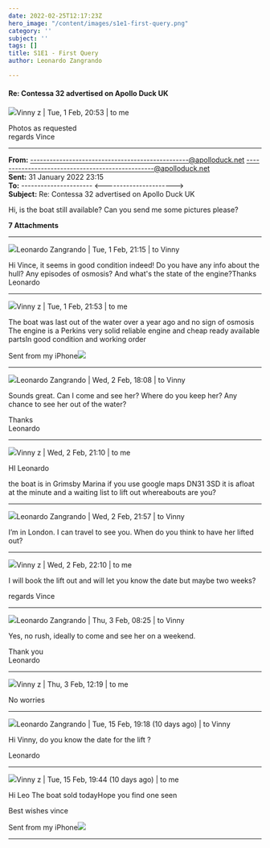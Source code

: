 ```yaml
---
date: 2022-02-25T12:17:23Z
hero_image: "/content/images/s1e1-first-query.png"
category: ''
subject: ''
tags: []
title: S1E1 - First Query
author: Leonardo Zangrando

---
```

#### Re: Contessa 32 advertised on Apollo Duck UK

![](https://ssl.gstatic.com/ui/v1/icons/mail/profile_mask2.png)Vinny z | Tue, 1 Feb, 20:53 | to me 

Photos as requested  
regards Vince

***

**From:** -------------------------------------------------@apolloduck.net [-------------------------------------------------@apolloduck.net](mailto:-------------------------------------------------@apolloduck.net)  
**Sent:** 31 January 2022 23:15  
**To:** ---------------------- <---------------------->  
**Subject:** Re: Contessa 32 advertised on Apollo Duck UK

Hi, is the boat still available? Can you send me some pictures please?

**7 Attachments**

***

![](https://lh3.googleusercontent.com/a-/AOh14GiAdC_mS2AkMJCOm5s9bm6wQnBz-w0UMj4j_RN_M5U=s40)Leonardo Zangrando | Tue, 1 Feb, 21:15 | to Vinny 

Hi Vince, it seems in good condition indeed! Do you have any info about the hull? Any episodes of osmosis? And what's the state of the engine?Thanks  
Leonardo

***

![](https://ssl.gstatic.com/ui/v1/icons/mail/profile_mask2.png)Vinny z | Tue, 1 Feb, 21:53 | to me 

The boat was last out of the water over a year ago and no sign of osmosis The engine is a Perkins very solid reliable engine and cheap ready available partsIn good condition and working order

Sent from my iPhone![](https://ssl.gstatic.com/ui/v1/icons/mail/images/cleardot.gif)

***

![](https://lh3.googleusercontent.com/a-/AOh14GiAdC_mS2AkMJCOm5s9bm6wQnBz-w0UMj4j_RN_M5U=s40)Leonardo Zangrando | Wed, 2 Feb, 18:08 | to Vinny 

Sounds great. Can I come and see her? Where do you keep her? Any chance to see her out of the water?

Thanks  
Leonardo

***

![](https://ssl.gstatic.com/ui/v1/icons/mail/profile_mask2.png)Vinny z | Wed, 2 Feb, 21:10 | to me 

HI Leonardo

the boat is in Grimsby Marina if you use google maps DN31 3SD it is afloat at the minute and a waiting list to lift out whereabouts are you?

***

![](https://lh3.googleusercontent.com/a-/AOh14GiAdC_mS2AkMJCOm5s9bm6wQnBz-w0UMj4j_RN_M5U=s40)Leonardo Zangrando | Wed, 2 Feb, 21:57 | to Vinny 

I’m in London. I can travel to see you. When do you think to have her lifted out?

***

![](https://ssl.gstatic.com/ui/v1/icons/mail/profile_mask2.png)Vinny z | Wed, 2 Feb, 22:10 | to me

I will book the lift out and will let you know the date but maybe two weeks?

regards Vince

***

![](https://lh3.googleusercontent.com/a-/AOh14GiAdC_mS2AkMJCOm5s9bm6wQnBz-w0UMj4j_RN_M5U=s40)Leonardo Zangrando | Thu, 3 Feb, 08:25 | to Vinny

Yes, no rush, ideally to come and see her on a weekend.

Thank you  
Leonardo

***

![](https://ssl.gstatic.com/ui/v1/icons/mail/profile_mask2.png)Vinny z | Thu, 3 Feb, 12:19 | to me 

No worries

***

![](https://lh3.googleusercontent.com/a-/AOh14GiAdC_mS2AkMJCOm5s9bm6wQnBz-w0UMj4j_RN_M5U=s40)Leonardo Zangrando | Tue, 15 Feb, 19:18 (10 days ago) | to Vinny

Hi Vinny, do you know the date for the lift ?

Leonardo

***

![](https://ssl.gstatic.com/ui/v1/icons/mail/profile_mask2.png)Vinny z | Tue, 15 Feb, 19:44 (10 days ago) | to me

Hi Leo The boat sold todayHope you find one seen

Best wishes vince

Sent from my iPhone![](https://ssl.gstatic.com/ui/v1/icons/mail/images/cleardot.gif)

***